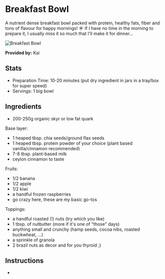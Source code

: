 # Breakfast Bowl
A nutrient dense breakfast bowl packed with protein, healthy fats, fiber and tons of flavour for happy mornings! ☀ If I have no time in the morning to prepare it, I usually miss it so much that I'll make it for dinner...

![Breakfast Bowl](../img/breakfast_bowl.jpg)

**Provided by:** Kai

## Stats
- Preparation Time: 10-20 minutes (put dry ingredient in jars in a tray/box for super speed)
- Servings: 1 big bowl

## Ingredients
- 200-250g organic skyr or low fat quark

Base layer: 
- 1 heaped tbsp. chia seeds/ground flax seeds
- 1 heaped tbsp. protein powder of your choice (plant based vanilla/cinnamon recommended)
- 7-8 tbsp. plant-based milk
- ceylon cinnamon to taste

Fruits:
- 1/2 banana
- 1/2 apple
- 1/2 kiwi
- a handful frozen raspberries
- go crazy here, these are my basic go-tos

Toppings:
- a handful roasted (!) nuts (try which you like)
- 1 tbsp. of nutbutter (more if it's one of "those" days)
- anything small and crunchy (hamp seeds, cocoa nibs, roasted buckwheat, ...)
- a sprinkle of granola
- 2 brazil nuts as decor and for you thyroid ;)

## Instructions
- 